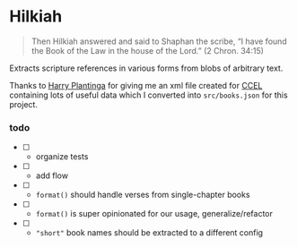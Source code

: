 # Hilkiah

> Then Hilkiah answered and said to Shaphan the scribe, “I have found the Book of the Law in the house of the Lord.” (2 Chron. 34:15)

Extracts scripture references in various forms from blobs of arbitrary text.

Thanks to [Harry Plantinga](http://www.calvin.edu/~hplantin/) for giving me an xml file created for [CCEL](http://www.ccel.org/) containing lots of useful data which I converted into `src/books.json` for this project.

### todo
 * [ ] - organize tests
 * [ ] - add flow
 * [ ] - `format()` should handle verses from single-chapter books
 * [ ] - `format()` is super opinionated for our usage, generalize/refactor
 * [ ] - `"short"` book names should be extracted to a different config
